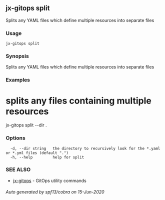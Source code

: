 ## jx-gitops split

Splits any YAML files which define multiple resources into separate files

### Usage

```
jx-gitops split
```

### Synopsis

Splits any YAML files which define multiple resources into separate files

### Examples

  # splits any files containing multiple resources
  jx-gitops split --dir .

### Options

```
  -d, --dir string   the directory to recursively look for the *.yaml or *.yml files (default ".")
  -h, --help         help for split
```

### SEE ALSO

* [jx-gitops](jx-gitops.md)	 - GitOps utility commands

###### Auto generated by spf13/cobra on 15-Jun-2020
